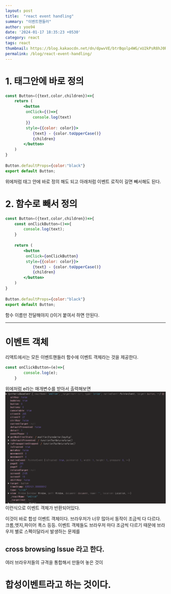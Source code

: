 ```yaml
---
layout: post
title:  "react event handling"
summary: "이벤트핸들러"
author: yoo94
date: '2024-01-17 18:35:23 +0530'
category: react
tags: react
thumbnail: https://blog.kakaocdn.net/dn/dpwvVE/btrBqolp4WG/xU2kPsR8hJ0Rpx9B1LSoZ1/img.png
permalink: /blog/react-event-handling/
---
```


# 1. 태그안에 바로 정의
```jsx
const Button=({text,color,children})=>{
    return (
        <button
         onClick={()=>{
            console.log(text)
         }}
         style={{color: color}}>
            {text} - {color.toUpperCase()}
            {children}
        </button>
    )
}

Button.defaultProps={color:"black"}
export default Button;
```
위에처럼 태그 안에 바로 정의 해도 되고
아래처럼 이벤트 로직이 길면 빼서해도 된다.

# 2. 함수로 빼서 정의

```jsx
const Button=({text,color,children})=>{
    const onClickButton=()=>{
        console.log(text);
    }
    
    return (
        <button
         onClick={onClickButton}
         style={{color: color}}>
            {text} - {color.toUpperCase()}
            {children}
        </button>
    )
}

Button.defaultProps={color:"black"}
export default Button;
```
함수 이름만 전달해야지 ()이거 붙여서 하면 안된다.

---
# 이벤트 객체
리액트에서는 모든 이벤트핸들러 함수에 이벤트 객체라는 것을 제공한다.
```jsx
const onClickButton=(e)=>{
        console.log(e);
    }
```
위에처럼 e라는 매개변수를 받아서 출력해보면
<img src="/blog/postImg/Pasted image 20240505215910.png" alt="Pasted image 20240505215910.png" style="max-width:100%;">
이런식으로 이벤트 객체가 반환되어있다.

이것이 바로 합성 이벤트 객체이다.
브라우저가 너무 많아서 동작이 조금씩 다 다르다.
크롬,엣지,파이어 폭스 등등. 이벤트 객체들도 브라우저 마다 조금씩 다르기 때문에 브라우저 별로 스펙이달라서 발생하는 문제를
## cross browsing lssue 라고 한다.

여러 브라우저들의 규격을 통합해서 만들어 놓은 것이
# 합성이벤트라고 하는 것이다.

